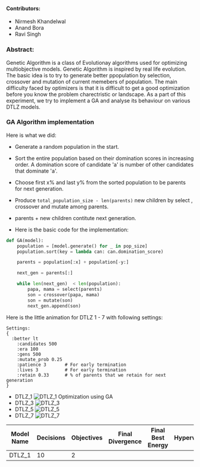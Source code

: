 #### Contributors:
- Nirmesh Khandelwal
- Anand Bora
- Ravi Singh

### Abstract:
Genetic Algorithm is a class of Evolutionay algorithms used for optimizing multiobjective models. Genetic Algorithm is inspired by real life evolution. The basic idea is to try to generate better ppopulation by selection, crossover and mutation of current memebers of population. The main difficulty faced by optimizers is that it is difficult to get a good optimization before you know the problem charectristic or landscape. As a part of this experiment, we try to implement a GA and analyse its behaviour on various DTLZ models. 

### GA Algorithm implementation
Here is what we did:

- Generate a random population in the start.
- Sort the entire population based on their domination scores in increasing order. A domination score of candidate 'a' is number of other candidates that dominate 'a'.
- Choose first x% and last y% from the sorted population to be parents for next generation. 
- Produce `total_population_size - len(parents)` new children by select , crossover and mutate among parents. 
- parents + new children contitute next generation.

- Here is the basic code for the implementation:
```python
def GA(model):
	population = [model.generate() for _ in pop_size]
	population.sort(key = lambda can: can.domination_score)

	parents = population[:x] + population[-y:]

	next_gen = parents[:]

	while len(next_gen)  < len(population):
		papa, mama = select(parents)
		son = crossover(papa, mama)
		son = mutate(son)
		next_gen.append(son)
```




Here is the little animation for DTLZ 1 - 7 with following settings:
```
Settings: 
{   
  :better lt
    :candidates 500
    :era 100
    :gens 500
    :mutate_prob 0.25
    :patience 3       # For early termination
    :lives 3          # For early termination
    :retain 0.33      # % of parents that we retain for next generation
}
```



- DTLZ_1 ![DTLZ_1 Optimization using GA](http://i.imgur.com/BISkpyY.gifv) 
- DTLZ_3 ![DTLZ_3](http://i.imgur.com/KjtuaQd.gif) 
- DTLZ_5 ![DTLZ_5](http://i.imgur.com/XZlNEIw.gif)
- DTLZ_7 ![DTLZ_7](http://i.imgur.com/MbjngQ6.gif)  

|Model Name   |  Decisions  | Objectives  | Final Divergence | Final Best Energy | Hypervolume |
|-------------|-------------|-------------|------------------|-------------------|-------------|
| DTLZ_1      | 10          | 2           |                  | ||
